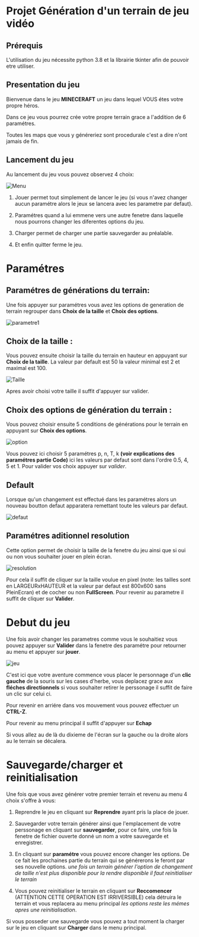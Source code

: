 # Projet Génération d'un terrain de jeu vidéo

## Prérequis

L'utilisation du jeu nécessite python 3.8 et la librairie tkinter afin de pouvoir etre utiliser.

## Presentation du jeu
Bienvenue dans le jeu **MINECERAFT** un jeu dans lequel VOUS étes votre propre héros.

Dans ce jeu vous pourrez crée votre propre terrain grace a l'addition de 6 paramétres.

Toutes les maps que vous y généreriez sont procedurale c'est a dire n'ont jamais de fin.

## Lancement du jeu


Au lancement du jeu vous pouvez observez 4 choix:

![Menu](menu.png)

1) Jouer permet tout simplement de lancer le jeu (si vous n'avez changer aucun paramétre alors le jeux se lancera avec les parametre par defaut).

2) Paramétres quand a lui emmene vers une autre fenetre dans laquelle nous pourrons changer les diferentes options du jeu.

3) Charger permet de charger une partie sauvegarder au préalable.

4) Et enfin quitter ferme le jeu.

# Paramétres

## Paramétres de générations du terrain:
Une fois appuyer sur paramétres vous avez les options de generation de terrain regrouper dans **Choix de la taille** et **Choix des options**.

![parametre1](parametre.png)

## Choix de la taille :

Vous pouvez ensuite choisir la taille du terrain en hauteur en appuyant sur **Choix de la taille**. La valeur par default est 50 la valeur minimal est 2 et maximal est 100.

![Taille](taille.png)

Apres avoir choisi votre taille il suffit d'appuyer sur valider.

## Choix des options de génération du terrain :

Vous pouvez choisir ensuite 5 conditions de générations pour le terrain en appuyant sur **Choix des options**.

![option](option.png)

Vous pouvez ici choisir 5 paramétres p, n, T, k **(voir explications des paramétres partie Code)** ici les valeurs par defaut sont dans l'ordre 0.5, 4, 5 et 1. Pour valider vos choix appuyer sur *valider*.

## Default

Lorsque qu'un changement est effectué dans les paramétres alors un nouveau boutton defaut apparatera remettant toute les valeurs par defaut.

![defaut](default.png)

## Paramétres aditionnel resolution

Cette option permet de choisir la taille de la fenetre du jeu ainsi que si oui ou non vous souhaiter jouer en plein écran.

![resolution](résolution.png)

Pour cela il suffit de cliquer sur la taille voulue en pixel (note: les tailles sont en LARGEURxHAUTEUR et la valeur par defaut est 800x600 sans PleinEcran) et de cocher ou non **FullScreen**. Pour revenir au parametre il suffit de cliquer sur **Valider**.

# Debut du jeu

Une fois avoir changer les parametres comme vous le souhaitiez vous pouvez appuyer sur **Valider** dans la fenetre des paramétre pour retourner au menu et appuyer sur **jouer**.

![jeu](jeu.png)

C'est ici que votre aventure commence vous placer le personnage d'un **clic gauche** de la souris sur les cases d'herbe, vous deplacez grace aux **fléches directionnels** si vous souhaiter retirer le perssonage il suffit de faire un clic sur celui ci.

Pour revenir en arriére dans vos mouvement vous pouvez effectuer un **CTRL-Z**.

Pour revenir au menu principal il suffit d'appuyer sur **Echap**

Si vous allez au de là du dixieme de l'écran sur la gauche ou la droite alors au le terrain se décalera.

# Sauvegarde/charger et reinitialisation

Une fois que vous avez générer votre premier terrain et revenu au menu 4 choix s'offre à vous:

1) Reprendre le jeu en cliquant sur **Reprendre** ayant pris la place de jouer.

2) Sauvegarder votre terrain générer ainsi que l'emplacement de votre perssonage en cliquant sur **sauvegarder**, pour ce faire, une fois la fenetre de fichier ouverte donné un nom a votre sauvegarde et enregistrer.

3) En cliquant sur **paramétre** vous pouvez encore changer les options. De ce fait les prochaines partie du terrain qui se générerons le feront par ses nouvelle options. *une fois un terrain générer l'option de changement de taille n'est plus disponible pour la rendre disponible il faut reinitialiser le terrain*

4) Vous pouvez reinitialiser le terrain en cliquant sur **Reccomencer** (ATTENTION CETTE OPERATION EST IRRIVERSIBLE) cela détruira le terrain et vous replacera au menu principal *les options reste les mémes apres une reinitialisation*.

Si vous posseder une sauvegarde vous pouvez a tout moment la charger sur le jeu en cliquant sur **Charger** dans le menu principal.